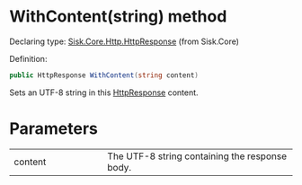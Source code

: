 <!--

Copyrights 2023 Sisk Framework - CypherPotato
Published under MIT license

!!! DO NOT EDIT THIS FILE !!!
This file was generated by a tool in the Sisk package. To edit the information in this documentation,
edit the XML documentation present in the Sisk source code.

-->


# WithContent(string) method

Declaring type: [Sisk.Core.Http.HttpResponse](/read?q=/contents/spec/Sisk.Core.Http.HttpResponse.md) (from Sisk.Core)


Definition:

```cs
public HttpResponse WithContent(string content)
```

Sets an UTF-8 string in this <a href="/read?q=/contents/spec/Sisk.Core.Http.HttpResponse.md">HttpResponse</a> content.


# Parameters

<table>
    <tbody>
<tr>
    <td width="33%">content</td>
    <td>The UTF-8 string containing the response body.</td>
</tr>
    </tbody>
</table>
